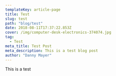 ```yaml
---
templateKey: article-page
title: Test
slug: test
path: "blog/test"
date: 2018-08-11T17:37:22.853Z
cover: /img/computer-desk-electronics-374074.jpg
tag:
  - Test
meta_title: Test Post
meta_description: This is a test blog post
author: "Danny Mayer"
---
```

This is a test
